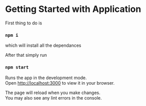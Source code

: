 # Getting Started with Application

First thing to do is 
### `npm i ` 
which will install all the dependances 

After that simply run 


### `npm start`

Runs the app in the development mode.\
Open [http://localhost:3000](http://localhost:3000) to view it in your browser.

The page will reload when you make changes.\
You may also see any lint errors in the console.

